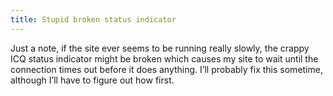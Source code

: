 ```yaml
---
title: Stupid broken status indicator
---
```

Just a note, if the site ever seems to be running really slowly, the crappy ICQ status indicator might be broken which causes my site to wait until the connection times out before it does anything. I’ll probably fix this sometime, although I’ll have to figure out how first.